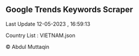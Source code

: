 

## Google Trends Keywords Scraper 
 
Last Update 12-05-2023 , 16:59:13

Country List :
VIETNAM.json



© Abdul Muttaqin 
